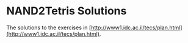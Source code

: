 # NAND2Tetris Solutions

The solutions to the exercises in [http://www1.idc.ac.il/tecs/plan.html](http://www1.idc.ac.il/tecs/plan.html).
